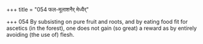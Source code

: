+++
title = "054 फल-मूलाशनैर् मेध्यैर्"

+++
054	By subsisting on pure fruit and roots, and by eating food fit for ascetics (in the forest), one does not gain (so great) a reward as by entirely avoiding (the use of) flesh.
